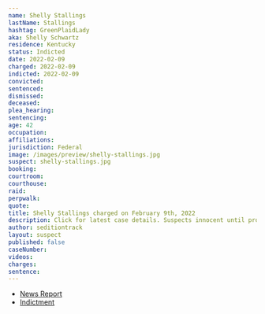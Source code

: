 ```yaml
---
name: Shelly Stallings
lastName: Stallings
hashtag: GreenPlaidLady
aka: Shelly Schwartz
residence: Kentucky
status: Indicted
date: 2022-02-09
charged: 2022-02-09
indicted: 2022-02-09
convicted:
sentenced:
dismissed:
deceased:
plea_hearing:
sentencing:
age: 42
occupation:
affiliations:
jurisdiction: Federal
image: /images/preview/shelly-stallings.jpg
suspect: shelly-stallings.jpg
booking:
courtroom:
courthouse:
raid:
perpwalk:
quote:
title: Shelly Stallings charged on February 9th, 2022
description: Click for latest case details. Suspects innocent until proven guilty.
author: seditiontrack
layout: suspect
published: false
caseNumber:
videos:
charges:
sentence:
---
```


- [News Report](https://www.courier-journal.com/story/news/crime/2022/02/16/morganfield-kentucky-woman-shelly-stallings-charged-jan-6-us-capitol-riot/6815764001/)
- [Indictment](https://www.justice.gov/usao-dc/case-multi-defendant/file/1473366/download)
